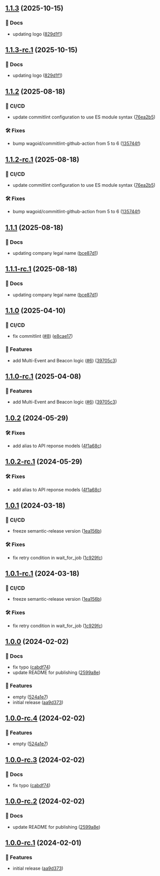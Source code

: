 ## [1.1.3](https://github.com/ethiack/job-manager/compare/1.1.2...1.1.3) (2025-10-15)


### 📔 Docs

* updating logo ([829d1f1](https://github.com/ethiack/job-manager/commit/829d1f178ef984f69c4bad8fc9224eee97319ce8))

## [1.1.3-rc.1](https://github.com/ethiack/job-manager/compare/1.1.2...1.1.3-rc.1) (2025-10-15)


### 📔 Docs

* updating logo ([829d1f1](https://github.com/ethiack/job-manager/commit/829d1f178ef984f69c4bad8fc9224eee97319ce8))

## [1.1.2](https://github.com/ethiack/job-manager/compare/1.1.1...1.1.2) (2025-08-18)


### 🦊 CI/CD

* update commitlint configuration to use ES module syntax ([76ea2b5](https://github.com/ethiack/job-manager/commit/76ea2b5d0be53e7617224b1483ed23103d1935e6))


### 🛠 Fixes

* bump wagoid/commitlint-github-action from 5 to 6 ([135744f](https://github.com/ethiack/job-manager/commit/135744face9059f7ae2732ae9c9405c9e06d6e1a))

## [1.1.2-rc.1](https://github.com/ethiack/job-manager/compare/1.1.1...1.1.2-rc.1) (2025-08-18)


### 🦊 CI/CD

* update commitlint configuration to use ES module syntax ([76ea2b5](https://github.com/ethiack/job-manager/commit/76ea2b5d0be53e7617224b1483ed23103d1935e6))


### 🛠 Fixes

* bump wagoid/commitlint-github-action from 5 to 6 ([135744f](https://github.com/ethiack/job-manager/commit/135744face9059f7ae2732ae9c9405c9e06d6e1a))

## [1.1.1](https://github.com/ethiack/job-manager/compare/1.1.0...1.1.1) (2025-08-18)


### 📔 Docs

* updating company legal name ([bce87d1](https://github.com/ethiack/job-manager/commit/bce87d1a5c765736506795e8a3cc144bfd26966b))

## [1.1.1-rc.1](https://github.com/ethiack/job-manager/compare/1.1.0...1.1.1-rc.1) (2025-08-18)


### 📔 Docs

* updating company legal name ([bce87d1](https://github.com/ethiack/job-manager/commit/bce87d1a5c765736506795e8a3cc144bfd26966b))

## [1.1.0](https://github.com/ethiack/job-manager/compare/1.0.2...1.1.0) (2025-04-10)


### 🦊 CI/CD

* fix commitlint ([#8](https://github.com/ethiack/job-manager/issues/8)) ([e8cae17](https://github.com/ethiack/job-manager/commit/e8cae17145a81029a7a084946672b7888d9b2a42))


### 🚀 Features

* add Multi-Event and Beacon logic ([#6](https://github.com/ethiack/job-manager/issues/6)) ([39705c3](https://github.com/ethiack/job-manager/commit/39705c3dc1d42523c28c67bd8d4090e34544f053))

## [1.1.0-rc.1](https://github.com/ethiack/job-manager/compare/1.0.2...1.1.0-rc.1) (2025-04-08)


### 🚀 Features

* add Multi-Event and Beacon logic ([#6](https://github.com/ethiack/job-manager/issues/6)) ([39705c3](https://github.com/ethiack/job-manager/commit/39705c3dc1d42523c28c67bd8d4090e34544f053))

## [1.0.2](https://github.com/ethiack/job-manager/compare/1.0.1...1.0.2) (2024-05-29)


### 🛠 Fixes

* add alias to API reponse models ([4f1a68c](https://github.com/ethiack/job-manager/commit/4f1a68c8e5f3f90ed3208fc2c64a9a38072ec99d))

## [1.0.2-rc.1](https://github.com/ethiack/job-manager/compare/1.0.1...1.0.2-rc.1) (2024-05-29)


### 🛠 Fixes

* add alias to API reponse models ([4f1a68c](https://github.com/ethiack/job-manager/commit/4f1a68c8e5f3f90ed3208fc2c64a9a38072ec99d))

## [1.0.1](https://github.com/ethiack/job-manager/compare/1.0.0...1.0.1) (2024-03-18)


### 🦊 CI/CD

* freeze semantic-release version ([1ea156b](https://github.com/ethiack/job-manager/commit/1ea156b0538a5954e896774120b1f54da261766c))


### 🛠 Fixes

* fix retry condition in wait_for_job ([1c929fc](https://github.com/ethiack/job-manager/commit/1c929fcd6e665917e3a79dbeb329bb0d3a80fde3))

## [1.0.1-rc.1](https://github.com/ethiack/job-manager/compare/1.0.0...1.0.1-rc.1) (2024-03-18)


### 🦊 CI/CD

* freeze semantic-release version ([1ea156b](https://github.com/ethiack/job-manager/commit/1ea156b0538a5954e896774120b1f54da261766c))


### 🛠 Fixes

* fix retry condition in wait_for_job ([1c929fc](https://github.com/ethiack/job-manager/commit/1c929fcd6e665917e3a79dbeb329bb0d3a80fde3))

## [1.0.0](https://github.com/ethiack/job-manager/compare/...1.0.0) (2024-02-02)


### 📔 Docs

* fix typo ([cabdf74](https://github.com/ethiack/job-manager/commit/cabdf74c0060acaa01028977b63af68853ffb8c5))
* update README for publishing ([2599a8e](https://github.com/ethiack/job-manager/commit/2599a8e2775a6516a421681bdb87b886ca625074))


### 🚀 Features

* empty ([524a1e7](https://github.com/ethiack/job-manager/commit/524a1e72323906815d0f91b4eea4f539e80fc416))
* initial release ([aa9d373](https://github.com/ethiack/job-manager/commit/aa9d373f27870aa5d42d1784635b942498a8b31d))

## [1.0.0-rc.4](https://github.com/ethiack/job-manager/compare/1.0.0-rc.3...1.0.0-rc.4) (2024-02-02)


### 🚀 Features

* empty ([524a1e7](https://github.com/ethiack/job-manager/commit/524a1e72323906815d0f91b4eea4f539e80fc416))

## [1.0.0-rc.3](https://github.com/ethiack/job-manager/compare/1.0.0-rc.2...1.0.0-rc.3) (2024-02-02)


### 📔 Docs

* fix typo ([cabdf74](https://github.com/ethiack/job-manager/commit/cabdf74c0060acaa01028977b63af68853ffb8c5))

## [1.0.0-rc.2](https://github.com/ethiack/job-manager/compare/1.0.0-rc.1...1.0.0-rc.2) (2024-02-02)


### 📔 Docs

* update README for publishing ([2599a8e](https://github.com/ethiack/job-manager/commit/2599a8e2775a6516a421681bdb87b886ca625074))

## [1.0.0-rc.1](https://github.com/ethiack/job-manager/compare/...1.0.0-rc.1) (2024-02-01)


### 🚀 Features

* initial release ([aa9d373](https://github.com/ethiack/job-manager/commit/aa9d373f27870aa5d42d1784635b942498a8b31d))
